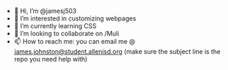 - 👋 Hi, I’m @jamesj503
- 👀 I’m interested in customizing webpages
- 🌱 I’m currently learning CSS
- 💞️ I’m looking to collaborate on /Muli
- 📫 How to reach me: you can email me @ james.johnston@student.allenisd.org (make sure the subject line is the repo you need help with)
